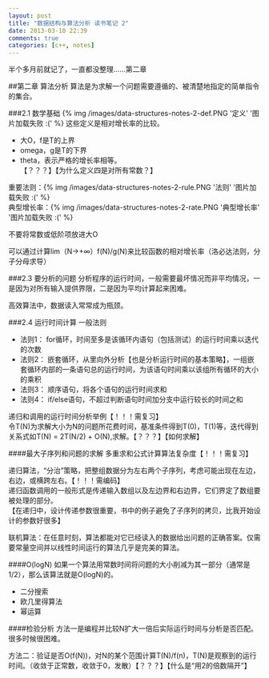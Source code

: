 ```yaml
---
layout: post
title: "数据结构与算法分析 读书笔记 2"
date: 2013-03-10 22:39
comments: true
categories: [c++, notes]
---
```

半个多月前就记了，一直都没整理……第二章

<!--more-->

##第二章 算法分析
算法是为求解一个问题需要遵循的、被清楚地指定的简单指令的集合。

###2.1 数学基础
{% img /images/data-structures-notes-2-def.PNG '定义' '图片加载失败 :('  %}
这些定义是相对增长率的比较。
  
- 大O，f是T的上界
- omega，g是T的下界
- theta，表示严格的增长率相等。  
【？？？】【为什么定义四是对所有常数？】

重要法则：{% img /images/data-structures-notes-2-rule.PNG '法则' '图片加载失败 :('  %}  
典型增长率：{% img /images/data-structures-notes-2-rate.PNG '典型增长率' '图片加载失败 :('  %}

不要将常数或低阶项放进大O

可以通过计算lim（N→+∞）f(N)/g(N)来比较函数的相对增长率（洛必达法则，分子分母求导）

###2.3 要分析的问题
分析程序的运行时间，一般需要最坏情况而非平均情况，一是因为对所有输入提供界限，二是因为平均计算起来困难。

高效算法中，数据读入常常成为瓶颈。

###2.4 运行时间计算
一般法则

- 法则1： for循环，时间至多是该循环内语句（包括测试）的运行时间乘以迭代的次数
- 法则2： 嵌套循环，从里向外分析【也是分析运行时间的基本策略】，一组嵌套循环内部的一条语句总的运行时间，为该语句时间乘以该组所有循环的大小的乘积
- 法则3： 顺序语句，将各个语句的运行时间求和
- 法则4： if/else语句，不超过判断语句时间加分支中运行较长的时间之和

递归和调用的运行时间分析举例【！！！需复习】  
令T(N)为求解大小为N的问题所花费时间，基准条件得到T(0)，T(1)等，迭代得到关系式如T(N) = 2T(N/2) + O(N),求解。【？？？】【如何求解】

####最大子序列和问题的求解 
多重求和公式计算算法复杂度【！！！需复习】

递归算法，“分治”策略，把整组数据分为左右两个子序列，考虑可能出现在左边，右边，或横跨左右。【！！！需编码】    
递归函数调用的一般形式是传递输入数组以及左边界和右边界，它们界定了数组要被处理的部分。  
【在递归中，设计传递参数很重要，书中的例子避免了子序列的拷贝，比我开始设计的参数好很多】

联机算法：在任意时刻，算法都能对它已经读入的数据给出问题的正确答案。仅需要常量空间并以线性时间运行的算法几乎是完美的算法。

####O(logN)
如果一个算法用常数时间将问题的大小削减为其一部分（通常是1/2），那么该算法就是O(logN)的。

- 二分搜索
- 欧几里得算法
- 幂运算

####检验分析
方法一是编程并比较N扩大一倍后实际运行时间与分析是否匹配。很多时候很困难。

方法二：验证是否O(f(N))，对N的某个范围计算T(N)/f(n)，T(N)是观察到的运行时间。（收敛于正常数，收敛于0，发散）【？？？】【什么是“用2的倍数隔开”】
